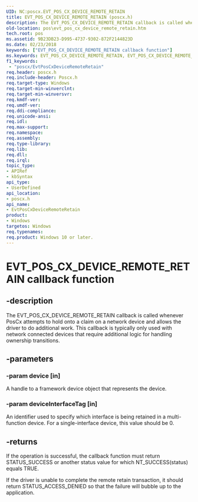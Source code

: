 ```yaml
---
UID: NC:poscx.EVT_POS_CX_DEVICE_REMOTE_RETAIN
title: EVT_POS_CX_DEVICE_REMOTE_RETAIN (poscx.h)
description: The EVT_POS_CX_DEVICE_REMOTE_RETAIN callback is called whenever PosCx attempts to hold onto a claim on a network device and allows the driver to do additional work.
old-location: pos\evt_pos_cx_device_remote_retain.htm
tech.root: pos
ms.assetid: 9B23DB23-D995-4737-9302-872F2144823D
ms.date: 02/23/2018
keywords: ["EVT_POS_CX_DEVICE_REMOTE_RETAIN callback function"]
ms.keywords: EVT_POS_CX_DEVICE_REMOTE_RETAIN, EVT_POS_CX_DEVICE_REMOTE_RETAIN callback, EvtPosCxDeviceRemoteRetain, EvtPosCxDeviceRemoteRetain callback function, pos.evt_pos_cx_device_remote_retain, poscx/EvtPosCxDeviceRemoteRetain
f1_keywords:
 - "poscx/EvtPosCxDeviceRemoteRetain"
req.header: poscx.h
req.include-header: Poscx.h
req.target-type: Windows
req.target-min-winverclnt: 
req.target-min-winversvr: 
req.kmdf-ver: 
req.umdf-ver: 
req.ddi-compliance: 
req.unicode-ansi: 
req.idl: 
req.max-support: 
req.namespace: 
req.assembly: 
req.type-library: 
req.lib: 
req.dll: 
req.irql: 
topic_type:
- APIRef
- kbSyntax
api_type:
- UserDefined
api_location:
- poscx.h
api_name:
- EvtPosCxDeviceRemoteRetain
product:
- Windows
targetos: Windows
req.typenames: 
req.product: Windows 10 or later.
---
```


# EVT_POS_CX_DEVICE_REMOTE_RETAIN callback function


## -description


The 
  EVT_POS_CX_DEVICE_REMOTE_RETAIN callback is called whenever PosCx attempts to hold onto a claim
on a network device and allows the driver to do additional work. This callback is typically only used with network connected devices that require additional logic for handling ownership transitions.


## -parameters




### -param device [in]

A handle to a framework device object that represents the device.


### -param deviceInterfaceTag [in]

An identifier used to specify which interface is being retained in a multi-function device.  For a single-interface device, this value should be 0.


## -returns



If the operation is successful, the callback function must return STATUS_SUCCESS or another status value for which NT_SUCCESS(status) equals TRUE.

If the driver is unable to complete the remote retain transaction, it should return STATUS_ACCESS_DENIED so that the failure will bubble up to the application.



